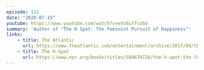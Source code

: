 ```yaml
---
episode: 111
date: "2020-07-15"
youtube: https://www.youtube.com/watch?v=eXc6LFfvzbU
summary: 'Author of "The H Spot: The Feminist Pursuit of Happiness"'
links:
    - title: The Atlantic
      url: https://www.theatlantic.com/entertainment/archive/2017/04/the-h-spot-review-jill-filipovic-the-feminist-case-for-happiness/524241/
    - title: The H-Spot
      url: https://www.npr.org/books/titles/584670728/the-h-spot-the-feminist-pursuit-of-happiness
---
```

